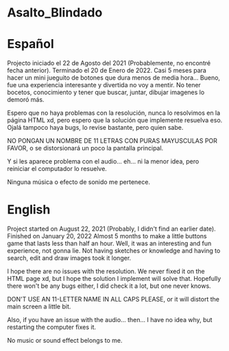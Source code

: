 # Asalto_Blindado

# Español

Projecto iniciado el 22 de Agosto del 2021 (Probablemente, no encontré fecha anterior). Terminado el 20 de Enero de 2022.
Casi 5 meses para hacer un mini jueguito de botones que dura menos de media hora... Bueno, fue una experiencia interesante y divertida no voy a mentir.
No tener bocetos, conocimiento y tener que buscar, juntar, dibujar imagenes lo demoró más.

Espero que no haya problemas con la resolución, nunca lo resolvimos en la página HTML xd, pero espero que la solución que implemente resuelva eso.
Ojalá tampoco haya bugs, lo revise bastante, pero quien sabe.

NO PONGAN UN NOMBRE DE 11 LETRAS CON PURAS MAYUSCULAS POR FAVOR, o se distorsionará un poco la pantalla principal.

Y si les aparece problema con el audio... eh... ni la menor idea, pero reiniciar el computador lo resuelve.

Ninguna música o efecto de sonido me pertenece.

# English

Project started on August 22, 2021 (Probably, I didn't find an earlier date). Finished on January 20, 2022
Almost 5 months to make a little buttons game that lasts less than half an hour.
Well, it was an interesting and fun experience, not gonna lie.
Not having sketches or knowledge and having to search, edit and draw images took it longer.

I hope there are no issues with the resolution. We never fixed it on the HTML page xd, but I hope the solution I implement will solve that.
Hopefully there won't be any bugs either, I did check it a lot, but one never knows.

DON'T USE AN 11-LETTER NAME IN ALL CAPS PLEASE, or it will distort the main screen a little bit.

Also, if you have an issue with the audio... then... I have no idea why, but restarting the computer fixes it.

No music or sound effect belongs to me.
